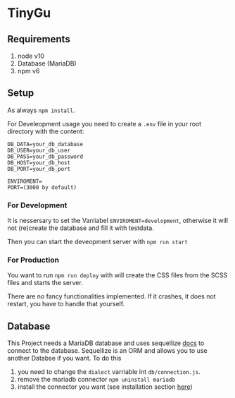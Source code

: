 # TinyGu

## Requirements

1. node v10
2. Database (MariaDB)
3. npm v6

## Setup

As always `npm install`.

For Develeopment usage you need to create a `.env` file in your root directory with the content:

```
DB_DATA=your_db_database
DB_USER=your_db_user
DB_PASS=your_db_password
DB_HOST=your_db_host
DB_PORT=your_db_port

ENVIROMENT=
PORT=(3000 by default)
```

### For Development

It is nessersary to set the Varriabel `ENVIROMENT=development`, otherwise it will not (re)create the database and fill it with testdata.

Then you can start the deveopment server with `npm run start`

### For Production

You want to run `npm run deploy` with will create the CSS files from the SCSS files and starts the server.

There are no fancy functionalities implemented. If it crashes, it does not restart, you have to handle that yourself.

## Database

This Project needs a MariaDB database and uses sequellize [docs](https://sequelize.org/master/) to connect to the database. Sequellize is an ORM and allows you to use another Databse if you want. To do this

1. you need to change the `dialect` varriable int `db/connection.js`.
2. remove the mariadb connector `npm uninstall mariadb`
3. install the connector you want (see installation section [here](https://sequelize.org/master/manual/getting-started.html#installing))
